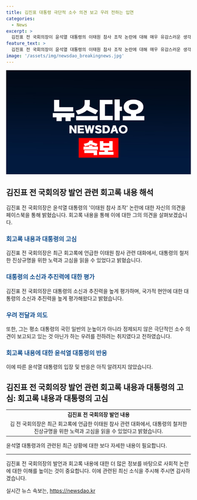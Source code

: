 ```yaml
---
title: 김진표 대통령 극단적 소수 의견 보고 우려 전하는 입연
categories:
  - News
excerpt: >
  김진표 전 국회의장이 윤석열 대통령의 이태원 참사 조작 논란에 대해 매우 유감스러운 생각을 밝혔다. 김 전 의장은 대통령의 고심을 이해하며, 대통령을 평가하고 우려를 표명했다. 이에 앞서 김 전 국회의장은 회고록에서 윤석열 대통령의 발언을 언급했다고 전했다. 윤석열 대통령은 25일 대구 엑스코에서 열린 행사에 참석한 사실도 확인되었다.
feature_text: >
  김진표 전 국회의장이 윤석열 대통령의 이태원 참사 조작 논란에 대해 매우 유감스러운 생각을 밝혔다. 김 전 의장은 대통령의 고심을 이해하며, 대통령을 평가하고 우려를 표명했다. 이에 앞서 김 전 국회의장은 회고록에서 윤석열 대통령의 발언을 언급했다고 전했다. 윤석열 대통령은 25일 대구 엑스코에서 열린 행사에 참석한 사실도 확인되었다.
image: '/assets/img/newsdao_breakingnews.jpg'
---
```


<p><img src="/assets/img/newsdao_breakingnews.jpg" alt="pcversion 속보" /></p>

<h2 data-ke-size="size26">김진표 전 국회의장 발언 관련 회고록 내용 해석</h2>

<p data-ke-size="size16">김진표 전 국회의장은 윤석열 대통령의 '이태원 참사 조작' 논란에 대한 자신의 의견을 페이스북을 통해 밝혔습니다.
회고록 내용을 통해 이에 대한 그의 의견을 살펴보겠습니다.</p>

<h3><b><span style="color: #1a5490;">회고록 내용과 대통령의 고심</span></b></h3>

<p data-ke-size="size16">김진표 전 국회의장은 최근 회고록에 언급한 이태원 참사 관련 대화에서, 대통령의 철저한 진상규명을 위한 노력과 고심을 읽을 수 있었다고 밝혔습니다.</p>

<h3><b><span style="color: #1a5490;">대통령의 소신과 추진력에 대한 평가</span></b></h3>

<p data-ke-size="size16">김진표 전 국회의장은 대통령의 소신과 추진력을 높게 평가하며, 국가적 현안에 대한 대통령의 소신과 추진력을 높게 평가해왔다고 밝혔습니다.</p>

<h3><b><span style="color: #1a5490;">우려 전달과 의도</span></b></h3>

<p data-ke-size="size16">또한, 그는 평소 대통령의 국민 일반의 눈높이가 아니라 정제되지 않은 극단적인 소수 의견이 보고되고 있는 것 아닌가 하는 우려를 전하려는 취지였다고 전하였습니다.</p>

<h3><b><span style="color: #1a5490;">회고록 내용에 대한 윤석열 대통령의 반응</span></b></h3>

<p data-ke-size="size16">이에 따른 윤석열 대통령의 입장 및 반응은 아직 알려지지 않았습니다.</p>

<h2 data-ke-size="size26">김진표 전 국회의장 발언 관련 회고록 내용과 대통령의 고심: 회고록 내용과 대통령의 고심</h2>

<table>
  <tr>
    <td style="text-align: center; height: 17px;"><b>김진표 전 국회의장 발언 내용</b></td>
  </tr>
  <tr>
    <td style="text-align: center; height: 17px;">김 전 국회의장은 최근 회고록에 언급한 이태원 참사 관련 대화에서, 대통령의 철저한 진상규명을 위한 노력과 고심을 읽을 수 있었다고 밝혔습니다.</td>
  </tr>
</table>

<p data-ke-size="size16">윤석열 대통령과의 관련된 최근 상황에 대한 보다 자세한 내용이 필요합니다.</p>

<hr>

<p data-ke-size="size16">김진표 전 국회의장의 발언과 회고록 내용에 대한 더 많은 정보를 바탕으로 사회적 논란에 대한 이해를 높이는 것이 중요합니다. 이에 관련된 최신 소식을 주시해 주시면 감사하겠습니다.</p>
실시간 뉴스 속보는, <a href="https://newsdao.kr" rel="dofollow">https://newsdao.kr</a>


